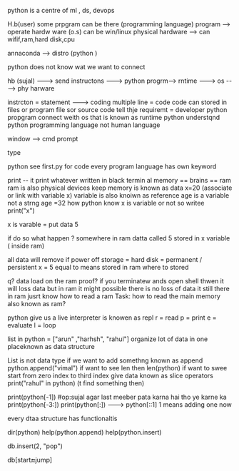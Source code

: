 python is a centre of ml , ds, devops



H.b(user)
some prpgram can be there (programming language)
program --> operate hardw ware (o.s) can be win/linux
physical hardware --> can wifif,ram,hard disk,cpu

annaconda --> distro (python )

python does not know wat we want to connect

hb (sujal)  ---> send instructons ---> python progrm--> rntime
---> os  ----> phy harware


instrcton = statement ---> coding 
multiple line  = code
code can stored in files or program file sor source code
tell thje requiremt = developer
python propgram connect weith os that is known as runtime
python understqnd python programming language not human language

window --> cmd prompt 


type

python
see first.py for code
every program language has own keyword

print -- it print whatever written in black termin al
memory == brains == ram
ram is also physical devices
keep memory is known as data
x=20  (associate or link with variable x)
variable is also knoiwn as reference
age is a variable not a strng age =32
how python know x is variable or not so writee 
print("x")

x is varable = put data 5

if do so what happen ?  somewhere in ram datta called 5 stored in x variable ( inside ram)

all data will remove if power off
storage = hard disk = permanent / persistent
x = 5  equal to means stored in ram where to stored 

q? data load on the ram proof?
if you terminatew ands open shell thwen  it will loss data but in ram it might possible there is no loss of data
it still there in ram jusrt know how to read a ram
Task: how to read the main memory also known as ram?

python give us a live interpreter is knowen as repl
r = read p = print e = evaluate l = loop

list in python = ["arun" ,"harhsh", "rahul"]
organize lot of data in one placeknown as data structure

 List is not data type 
 if we want to add somethng known as append
 python.append("vimal")
 if want to see len then len(python)
if want to swee start from zero index to third index give data known as slice operators
print("rahul" in python) (t find something then)


print(python[-1])
#op:sujal
agar last meeber pata karna hai tho ye karne ka
print(python[-3:])
print(python[:])  ---> python[::1] 1 means adding one now

every dtaa structure has functionaltis

dir(python)
help(python.append)
help(python.insert)

db.insert(2, "pop")

db[start:end:jump]

